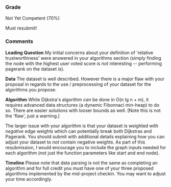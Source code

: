 ### Grade
Not Yet Competent (70%)

Must resubmit!
### Comments

**Leading Question**
My initial concerns about your definition of 'relative trustworthiness' were answered in your algorithms section (simply finding the node with the highest user voted score is *not* interesting -- performing pagerank on the dataset is).

**Data** 
The dataset is well described. However there is a major flaw with your proposal in regards to the use / preprocessing of your dataset for the algorithms you propose. 

**Algorithm**
While Dijkstra's algorithm *can* be done in O(n lg n + m), it requires advanced data structures (a dynamic Fibonnaci min-heap) to do so. There are easier solutions with looser bounds as well. [Note this is not the 'flaw', just a warning.]

The larger issue with your algorithm is that your dataset is weighted with *negative* edge weights which can potentially break both Dijkstras and Pagerank. You should submit with additional details explaining how you can adjust your dataset to *not* contain negative weights. As part of this resubmission, I would encourage you to include the graph inputs needed for each algorithm (not just the function parameters like start and end node).

**Timeline**
Please note that data parsing is not the same as completing an algorithm and for full credit you must have one of your three proposed algorithms implemented by the mid-project checkin. You may want to adjust your time accordingly.
